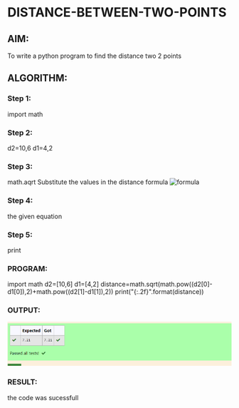 # DISTANCE-BETWEEN-TWO-POINTS

## AIM:
To write a python program to find the distance two 2 points
## ALGORITHM:
### Step 1: 
import math
### Step 2: 
d2=10,6
d1=4,2
### Step 3: 
math.aqrt
Substitute the values in the distance formula  ![formula](/formula.jpg)
### Step 4: 
the given equation
### Step 5: 
print
### PROGRAM:
  import math 
d2=[10,6]
d1=[4,2]
distance=math.sqrt(math.pow((d2[0]-d1[0]),2)+math.pow((d2[1]-d1[1]),2))
print("{:.2f}".format(distance))


### OUTPUT:
![output](./pyx.png)



### RESULT:
the code was sucessfull
